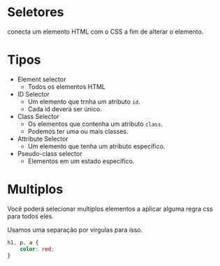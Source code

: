 # Seletores

conecta um elemento HTML com o CSS a fim de alterar o elemento.

# Tipos

* Element selector
    - Todos os elementos HTML
* ID Selector
    - Um elemento que trnha um atributo `id`.
    - Cada id deverá ser único.
* Class Selector
    - Os elementos que contenha um atributo `class`.
    - Podemos ter uma ou mais classes.
* Attribute Selector
    - Um elemento que tenha um atributo específico.
* Pseudo-class selector
    - Elementos em um estado específico.


# Multiplos

Você poderá selecionar multiplos elementos a aplicar alguma regra css para todos eles.

Usamos uma separação por virgulas para isso.

```css
h1, p, a {
    color: red;
}
```